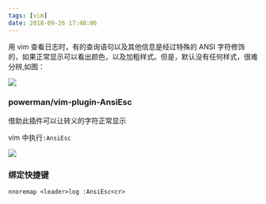 ```yaml
---
tags: [vim]
date: 2018-09-26 17:48:06
---
```


用 vim 查看日志时，有的查询语句以及其他信息是经过特殊的 ANSI 字符修饰的，如果正常显示可以看出颜色，以及加粗样式。但是，默认没有任何样式，很难分辨,如图：

![](http://ogbkru1bq.bkt.clouddn.com/1537955317.png)

### powerman/vim-plugin-AnsiEsc

借助此插件可以让转义的字符正常显示

vim 中执行`:AnsiEsc`

![](http://ogbkru1bq.bkt.clouddn.com/1537955874.png)

### 绑定快捷键

```vim
nnoremap <leader>log :AnsiEsc<cr>
```
